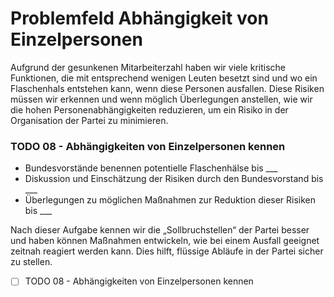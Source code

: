 # Problemfeld Abhängigkeit von Einzelpersonen

Aufgrund der gesunkenen Mitarbeiterzahl haben wir viele kritische Funktionen, die mit entsprechend wenigen Leuten besetzt sind und wo ein Flaschenhals entstehen kann, wenn diese Personen ausfallen. Diese Risiken müssen wir erkennen und wenn möglich Überlegungen anstellen, wie wir die hohen Personenabhängigkeiten reduzieren, um ein Risiko in der Organisation der Partei zu minimieren.

### TODO 08 - Abhängigkeiten von Einzelpersonen kennen

* Bundesvorstände benennen potentielle Flaschenhälse bis \_\_\_
* Diskussion und Einschätzung der Risiken durch den Bundesvorstand bis \_\_\_
* Überlegungen zu möglichen Maßnahmen zur Reduktion dieser Risiken bis \_\_\_

Nach dieser Aufgabe kennen wir die „Sollbruchstellen“ der Partei besser und haben können Maßnahmen entwickeln, wie bei einem Ausfall geeignet zeitnah reagiert werden kann. Dies hilft, flüssige Abläufe in der Partei sicher zu stellen.

* [ ] TODO 08 - Abhängigkeiten von Einzelpersonen kennen


